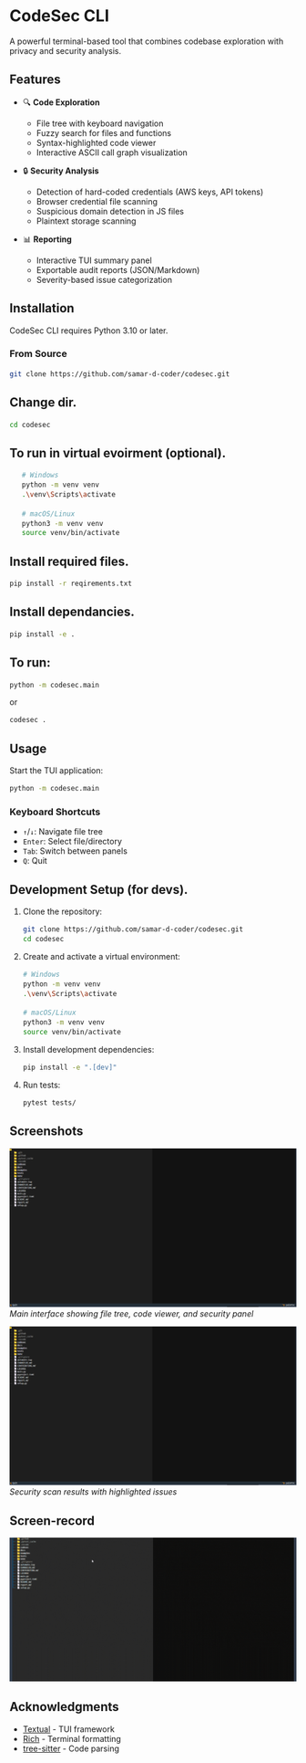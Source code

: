# CodeSec CLI

A powerful terminal-based tool that combines codebase exploration with privacy and security analysis.

## Features

- 🔍 **Code Exploration**

  - File tree with keyboard navigation
  - Fuzzy search for files and functions
  - Syntax-highlighted code viewer
  - Interactive ASCII call graph visualization
- 🔒 **Security Analysis**

  - Detection of hard-coded credentials (AWS keys, API tokens)
  - Browser credential file scanning
  - Suspicious domain detection in JS files
  - Plaintext storage scanning
- 📊 **Reporting**

  - Interactive TUI summary panel
  - Exportable audit reports (JSON/Markdown)
  - Severity-based issue categorization

## Installation

CodeSec CLI requires Python 3.10 or later.


### From Source

```bash
git clone https://github.com/samar-d-coder/codesec.git
```

## Change dir.
```bash
cd codesec
```

## To run in virtual evoirment (optional).
```bash
   # Windows
   python -m venv venv
   .\venv\Scripts\activate

   # macOS/Linux
   python3 -m venv venv
   source venv/bin/activate
```
## Install required files.
```bash
pip install -r reqirements.txt
```
## Install dependancies.
```bash
pip install -e .
```
## To run:
```bash
python -m codesec.main
```
or

```bash
codesec .
```

## Usage

Start the TUI application:

```bash
python -m codesec.main
```

### Keyboard Shortcuts

- `↑`/`↓`: Navigate file tree
- `Enter`: Select file/directory
- `Tab`: Switch between panels
- `Q`: Quit

## Development Setup (for devs).

1. Clone the repository:

   ```bash
   git clone https://github.com/samar-d-coder/codesec.git
   cd codesec
   ```
2. Create and activate a virtual environment:

   ```bash
   # Windows
   python -m venv venv
   .\venv\Scripts\activate

   # macOS/Linux
   python3 -m venv venv
   source venv/bin/activate
   ```
3. Install development dependencies:

   ```bash
   pip install -e ".[dev]"
   ```
4. Run tests:

   ```bash
   pytest tests/
   ```

## Screenshots

![Main Interface](https://github.com/samar-d-coder/codesec/blob/main/docs/screenshot/main.png)
*Main interface showing file tree, code viewer, and security panel*

![Security Scan](https://github.com/samar-d-coder/codesec/blob/main/docs/screenshot/main.png)
*Security scan results with highlighted issues*

## Screen-record

![Interface](https://github.com/samar-d-coder/codesec/blob/main/docs/screenshot/test.gif)

## Acknowledgments

- [Textual](https://github.com/Textualize/textual) - TUI framework
- [Rich](https://github.com/Textualize/rich) - Terminal formatting
- [tree-sitter](https://github.com/tree-sitter/py-tree-sitter) - Code parsing

